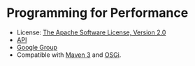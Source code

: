 Programming for Performance
======

- License: [The Apache Software License, Version 2.0](http://www.apache.org/licenses/LICENSE-2.0.txt)
- [API](http://laforge49.github.io/JActor2/api/index.html?org/agilewiki/jactor2/package-summary.html)
- [Google Group](https://groups.google.com/forum/?hl=en&fromgroups#!forum/agilewikidevelopers)
- Compatible with [Maven 3](http://maven.apache.org/) and [OSGi](http://www.osgi.org/Main/HomePage).